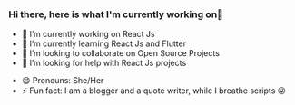 ### Hi there, here is what I'm currently working on👋

<!--
**priyadarshu/priyadarshu** is a ✨ _special_ ✨ repository because its `README.md` (this file) appears on your GitHub profile.
-->

- 🔭 I’m currently working on React Js
- 🌱 I’m currently learning React Js and Flutter
- 👯 I’m looking to collaborate on Open Source Projects
- 🤔 I’m looking for help with React Js projects
<!--- 💬 Ask me about ...
- 📫 How to reach me: -->
- 😄 Pronouns: She/Her
- ⚡ Fun fact: I am a blogger and a quote writer, while I breathe scripts :stuck_out_tongue_winking_eye:


